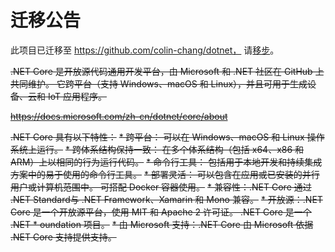 # 迁移公告
此项目已迁移至 https://github.com/colin-chang/dotnet， 请[移步](https://github.com/colin-chang/dotnet)。

~~.NET Core 是开放源代码通用开发平台，由 Microsoft 和 .NET 社区在 GitHub 上共同维护。 它跨平台（支持 Windows、macOS 和 Linux），并且可用于生成设备、云和 IoT 应用程序。~~

~~https://docs.microsoft.com/zh-cn/dotnet/core/about~~

~~.NET Core 具有以下特性：~~
~~* 跨平台： 可以在 Windows、macOS 和 Linux 操作系统上运行。~~
~~* 跨体系结构保持一致： 在多个体系结构（包括 x64、x86 和 ARM）上以相同的行为运行代码。~~
~~* 命令行工具： 包括用于本地开发和持续集成方案中的易于使用的命令行工具。~~
~~* 部署灵活： 可以包含在应用或已安装的并行用户或计算机范围中。 可搭配 Docker 容器使用。~~
~~* 兼容性：.NET Core 通过 .NET Standard与 .NET Framework、Xamarin 和 Mono 兼容。~~
~~* 开放源：.NET Core 是一个开放源平台，使用 MIT 和 Apache 2 许可证。 .NET Core 是一个 .NET * oundation 项目。~~
~~* 由 Microsoft 支持：.NET Core 由 Microsoft 依据 .NET Core 支持提供支持。~~
